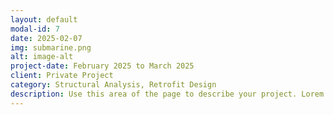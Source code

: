 ```yaml
---
layout: default
modal-id: 7
date: 2025-02-07
img: submarine.png
alt: image-alt
project-date: February 2025 to March 2025
client: Private Project
category: Structural Analysis, Retrofit Design
description: Use this area of the page to describe your project. Lorem ipsum dolor sit amet, consectetur adipisicing elit. Mollitia neque assumenda ipsam nihil, molestias magnam, recusandae quos quis inventore quisquam velit asperiores, vitae? Reprehenderit soluta, eos quod consequuntur itaque. Nam.
---
```

